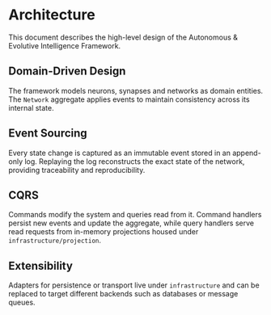 # Architecture

This document describes the high-level design of the Autonomous & Evolutive
Intelligence Framework.

## Domain-Driven Design

The framework models neurons, synapses and networks as domain entities. The
`Network` aggregate applies events to maintain consistency across its internal
state.

## Event Sourcing

Every state change is captured as an immutable event stored in an append-only
log. Replaying the log reconstructs the exact state of the network, providing
traceability and reproducibility.

## CQRS

Commands modify the system and queries read from it. Command handlers persist
new events and update the aggregate, while query handlers serve read requests
from in-memory projections housed under `infrastructure/projection`.

## Extensibility

Adapters for persistence or transport live under `infrastructure` and can be
replaced to target different backends such as databases or message queues.
